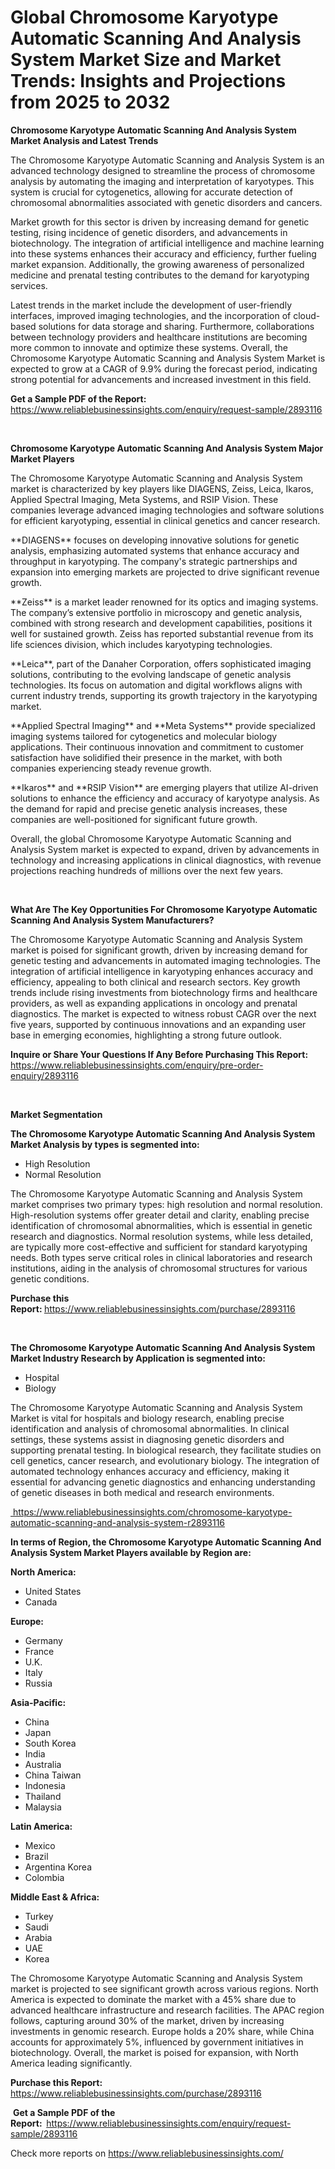 <p><h1>Global Chromosome Karyotype Automatic Scanning And Analysis System Market Size and Market Trends: Insights and Projections from 2025 to 2032</h1></p><p><strong>Chromosome Karyotype Automatic Scanning And Analysis System Market Analysis and Latest Trends</strong></p>
<p><p>The Chromosome Karyotype Automatic Scanning and Analysis System is an advanced technology designed to streamline the process of chromosome analysis by automating the imaging and interpretation of karyotypes. This system is crucial for cytogenetics, allowing for accurate detection of chromosomal abnormalities associated with genetic disorders and cancers. </p><p>Market growth for this sector is driven by increasing demand for genetic testing, rising incidence of genetic disorders, and advancements in biotechnology. The integration of artificial intelligence and machine learning into these systems enhances their accuracy and efficiency, further fueling market expansion. Additionally, the growing awareness of personalized medicine and prenatal testing contributes to the demand for karyotyping services.</p><p>Latest trends in the market include the development of user-friendly interfaces, improved imaging technologies, and the incorporation of cloud-based solutions for data storage and sharing. Furthermore, collaborations between technology providers and healthcare institutions are becoming more common to innovate and optimize these systems. Overall, the Chromosome Karyotype Automatic Scanning and Analysis System Market is expected to grow at a CAGR of 9.9% during the forecast period, indicating strong potential for advancements and increased investment in this field.</p></p>
<p><strong>Get a Sample PDF of the Report:&nbsp;</strong> <a href="https://www.reliablebusinessinsights.com/enquiry/request-sample/2893116?utm_campaign=2789&utm_medium=2&utm_source=Github&utm_content=ia&utm_term=15032025&utm_id=chromosome-karyotype-automatic-scanning-and-analysis-system">https://www.reliablebusinessinsights.com/enquiry/request-sample/2893116</a></p>
<p>&nbsp;</p>
<p><strong>Chromosome Karyotype Automatic Scanning And Analysis System Major Market Players</strong></p>
<p><p>The Chromosome Karyotype Automatic Scanning and Analysis System market is characterized by key players like DIAGENS, Zeiss, Leica, Ikaros, Applied Spectral Imaging, Meta Systems, and RSIP Vision. These companies leverage advanced imaging technologies and software solutions for efficient karyotyping, essential in clinical genetics and cancer research.</p><p>**DIAGENS** focuses on developing innovative solutions for genetic analysis, emphasizing automated systems that enhance accuracy and throughput in karyotyping. The company's strategic partnerships and expansion into emerging markets are projected to drive significant revenue growth.</p><p>**Zeiss** is a market leader renowned for its optics and imaging systems. The company’s extensive portfolio in microscopy and genetic analysis, combined with strong research and development capabilities, positions it well for sustained growth. Zeiss has reported substantial revenue from its life sciences division, which includes karyotyping technologies.</p><p>**Leica**, part of the Danaher Corporation, offers sophisticated imaging solutions, contributing to the evolving landscape of genetic analysis technologies. Its focus on automation and digital workflows aligns with current industry trends, supporting its growth trajectory in the karyotyping market.</p><p>**Applied Spectral Imaging** and **Meta Systems** provide specialized imaging systems tailored for cytogenetics and molecular biology applications. Their continuous innovation and commitment to customer satisfaction have solidified their presence in the market, with both companies experiencing steady revenue growth.</p><p>**Ikaros** and **RSIP Vision** are emerging players that utilize AI-driven solutions to enhance the efficiency and accuracy of karyotype analysis. As the demand for rapid and precise genetic analysis increases, these companies are well-positioned for significant future growth.</p><p>Overall, the global Chromosome Karyotype Automatic Scanning and Analysis System market is expected to expand, driven by advancements in technology and increasing applications in clinical diagnostics, with revenue projections reaching hundreds of millions over the next few years.</p></p>
<p>&nbsp;</p>
<p><strong>What Are The Key Opportunities For Chromosome Karyotype Automatic Scanning And Analysis System Manufacturers?</strong></p>
<p><p>The Chromosome Karyotype Automatic Scanning and Analysis System market is poised for significant growth, driven by increasing demand for genetic testing and advancements in automated imaging technologies. The integration of artificial intelligence in karyotyping enhances accuracy and efficiency, appealing to both clinical and research sectors. Key growth trends include rising investments from biotechnology firms and healthcare providers, as well as expanding applications in oncology and prenatal diagnostics. The market is expected to witness robust CAGR over the next five years, supported by continuous innovations and an expanding user base in emerging economies, highlighting a strong future outlook.</p></p>
<p><strong>Inquire or Share Your Questions If Any Before Purchasing This Report:</strong> <a href="https://www.reliablebusinessinsights.com/enquiry/pre-order-enquiry/2893116?utm_campaign=2789&utm_medium=2&utm_source=Github&utm_content=ia&utm_term=15032025&utm_id=chromosome-karyotype-automatic-scanning-and-analysis-system">https://www.reliablebusinessinsights.com/enquiry/pre-order-enquiry/2893116</a></p>
<p>&nbsp;</p>
<p><strong>Market Segmentation</strong></p>
<p><strong>The Chromosome Karyotype Automatic Scanning And Analysis System Market Analysis by types is segmented into:</strong></p>
<p><ul><li> High Resolution</li><li>Normal Resolution </li></ul></p>
<p><p>The Chromosome Karyotype Automatic Scanning and Analysis System market comprises two primary types: high resolution and normal resolution. High-resolution systems offer greater detail and clarity, enabling precise identification of chromosomal abnormalities, which is essential in genetic research and diagnostics. Normal resolution systems, while less detailed, are typically more cost-effective and sufficient for standard karyotyping needs. Both types serve critical roles in clinical laboratories and research institutions, aiding in the analysis of chromosomal structures for various genetic conditions.</p></p>
<p><strong>Purchase this Report:&nbsp;</strong><a href="https://www.reliablebusinessinsights.com/purchase/2893116?utm_campaign=2789&utm_medium=2&utm_source=Github&utm_content=ia&utm_term=15032025&utm_id=chromosome-karyotype-automatic-scanning-and-analysis-system">https://www.reliablebusinessinsights.com/purchase/2893116</a></p>
<p>&nbsp;</p>
<p><strong>The Chromosome Karyotype Automatic Scanning And Analysis System Market Industry Research by Application is segmented into:</strong></p>
<p><ul><li> Hospital</li><li>Biology </li></ul></p>
<p><p>The Chromosome Karyotype Automatic Scanning and Analysis System Market is vital for hospitals and biology research, enabling precise identification and analysis of chromosomal abnormalities. In clinical settings, these systems assist in diagnosing genetic disorders and supporting prenatal testing. In biological research, they facilitate studies on cell genetics, cancer research, and evolutionary biology. The integration of automated technology enhances accuracy and efficiency, making it essential for advancing genetic diagnostics and enhancing understanding of genetic diseases in both medical and research environments.</p></p>
<p><a href="https://www.reliablebusinessinsights.com/chromosome-karyotype-automatic-scanning-and-analysis-system-r2893116?utm_campaign=2789&utm_medium=2&utm_source=Github&utm_content=ia&utm_term=15032025&utm_id=chromosome-karyotype-automatic-scanning-and-analysis-system">&nbsp;https://www.reliablebusinessinsights.com/chromosome-karyotype-automatic-scanning-and-analysis-system-r2893116</a></p>
<p><strong>In terms of Region, the Chromosome Karyotype Automatic Scanning And Analysis System Market Players available by Region are:</strong></p>
<p>
    <p> <strong> North America: </strong>
        <ul>
            <li>United States</li>
            <li>Canada</li>
        </ul>
        </p> 
    <p> <strong> Europe: </strong>
        <ul>
            <li>Germany</li>
            <li>France</li>
            <li>U.K.</li>
            <li>Italy</li>
            <li>Russia</li>
        </ul>
        </p> 
    <p> <strong> Asia-Pacific: </strong>
        <ul>
            <li>China</li>
            <li>Japan</li>
            <li>South Korea</li>
            <li>India</li>
            <li>Australia</li>
            <li>China Taiwan</li>
            <li>Indonesia</li>
            <li>Thailand</li>
            <li>Malaysia</li>
        </ul>
        </p> 
    <p> <strong> Latin America: </strong>
        <ul>
            <li>Mexico</li>
            <li>Brazil</li>
            <li>Argentina Korea</li>
            <li>Colombia</li>
        </ul>
        </p> 
    <p> <strong> Middle East & Africa: </strong>
        <ul>
            <li>Turkey</li>
            <li>Saudi</li>
            <li>Arabia</li>
            <li>UAE</li>
            <li>Korea</li>
        </ul>
    </p>
    </p>
<p><p>The Chromosome Karyotype Automatic Scanning and Analysis System market is projected to see significant growth across various regions. North America is expected to dominate the market with a 45% share due to advanced healthcare infrastructure and research facilities. The APAC region follows, capturing around 30% of the market, driven by increasing investments in genomic research. Europe holds a 20% share, while China accounts for approximately 5%, influenced by government initiatives in biotechnology. Overall, the market is poised for expansion, with North America leading significantly.</p></p>
<p><strong>Purchase this Report: </strong><a href="https://www.reliablebusinessinsights.com/purchase/2893116?utm_campaign=2789&utm_medium=2&utm_source=Github&utm_content=ia&utm_term=15032025&utm_id=chromosome-karyotype-automatic-scanning-and-analysis-system">https://www.reliablebusinessinsights.com/purchase/2893116</a></p>
<p>&nbsp;<strong>Get a Sample PDF of the Report:&nbsp;&nbsp;</strong><a href="https://www.reliablebusinessinsights.com/enquiry/request-sample/2893116?utm_campaign=2789&utm_medium=2&utm_source=Github&utm_content=ia&utm_term=15032025&utm_id=chromosome-karyotype-automatic-scanning-and-analysis-system">https://www.reliablebusinessinsights.com/enquiry/request-sample/2893116</a></p>
<p><strong></strong></p>
<p>Check more reports on <a href="https://www.reliablebusinessinsights.com/?utm_campaign=2789&utm_medium=2&utm_source=Github&utm_content=ia&utm_term=15032025&utm_id=chromosome-karyotype-automatic-scanning-and-analysis-system">https://www.reliablebusinessinsights.com/</a></p>